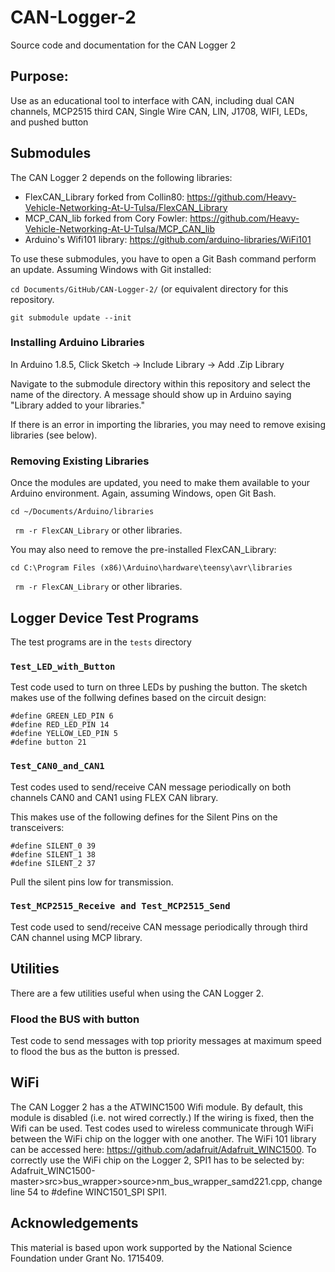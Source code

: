 # CAN-Logger-2
Source code and documentation for the CAN Logger 2

## Purpose: 
Use as an educational tool to interface with CAN, including dual CAN channels, MCP2515 third CAN, Single Wire CAN, LIN, J1708, WIFI, LEDs, and pushed button

## Submodules
The CAN Logger 2 depends on the following libraries:
  * FlexCAN_Library forked from Collin80: https://github.com/Heavy-Vehicle-Networking-At-U-Tulsa/FlexCAN_Library
  * MCP_CAN_lib forked from Cory Fowler: https://github.com/Heavy-Vehicle-Networking-At-U-Tulsa/MCP_CAN_lib
  * Arduino's Wifi101 library: https://github.com/arduino-libraries/WiFi101
  
To use these submodules, you have to open a Git Bash command perform an update. Assuming Windows with Git installed:

```cd Documents/GitHub/CAN-Logger-2/``` (or equivalent directory for this repository.

```git submodule update --init```

### Installing Arduino Libraries
In Arduino 1.8.5, Click Sketch -> Include Library -> Add .Zip Library

Navigate to the submodule directory within this repository and select the name of the directory. A message should show up in Arduino saying "Library added to your libraries."

If there is an error in importing the libraries, you may need to remove exising libraries (see below).

### Removing Existing Libraries 
Once the modules are updated, you need to make them available to your Arduino environment. Again, assuming Windows, open Git Bash.

```cd ~/Documents/Arduino/libraries```

``` rm -r FlexCAN_Library``` or other libraries.

You may also need to remove the pre-installed FlexCAN_Library:

```cd C:\Program Files (x86)\Arduino\hardware\teensy\avr\libraries```

``` rm -r FlexCAN_Library``` or other libraries.


## Logger Device Test Programs
The test programs are in the `tests` directory

### `Test_LED_with_Button` 
Test code used to turn on three LEDs by pushing the button. The sketch makes use of the follwing defines based on the circuit design:

```
#define GREEN_LED_PIN 6
#define RED_LED_PIN 14
#define YELLOW_LED_PIN 5
#define button 21
```

### `Test_CAN0_and_CAN1`
Test codes used to send/receive CAN message periodically on both channels CAN0 and CAN1 using FLEX CAN library. 

This makes use of the following defines for the Silent Pins on the transceivers:
```
#define SILENT_0 39
#define SILENT_1 38
#define SILENT_2 37
```
Pull the silent pins low for transmission.


### `Test_MCP2515_Receive and Test_MCP2515_Send`
Test code used to send/receive CAN message periodically through third CAN channel using MCP library. 

## Utilities
There are a few utilities useful when using the CAN Logger 2.

### Flood the BUS with button
Test code to send messages with top priority messages at maximum speed to flood the bus as the button is pressed.

## WiFi
The CAN Logger 2 has a the ATWINC1500 Wifi module. By default, this module is disabled (i.e. not wired correctly.) If the wiring is fixed, then the Wifi can be used. 
Test codes used to wireless communicate through WiFi between the WiFi chip on the logger with one another. The WiFi 101 library can be accessed here: https://github.com/adafruit/Adafruit_WINC1500. To correctly use the WiFi chip on the Logger 2, SPI1 has to be selected by: Adafruit_WINC1500-master>src>bus_wrapper>source>nm_bus_wrapper_samd221.cpp, change line 54 to #define WINC1501_SPI SPI1.


## Acknowledgements 
This material is based upon work supported by the National Science Foundation under Grant No. 1715409.
